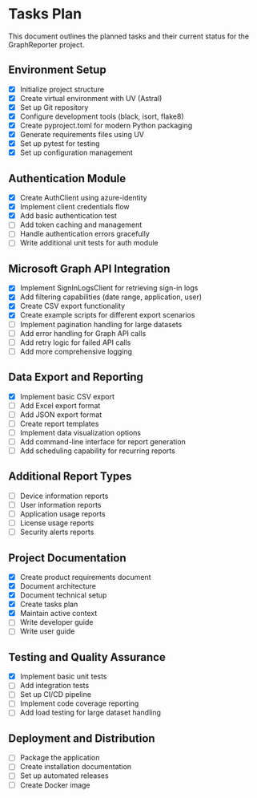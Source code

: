 # Tasks Plan

This document outlines the planned tasks and their current status for the GraphReporter project.

## Environment Setup

- [x] Initialize project structure
- [x] Create virtual environment with UV (Astral)
- [x] Set up Git repository
- [x] Configure development tools (black, isort, flake8)
- [x] Create pyproject.toml for modern Python packaging
- [x] Generate requirements files using UV
- [x] Set up pytest for testing
- [x] Set up configuration management

## Authentication Module

- [x] Create AuthClient using azure-identity
- [x] Implement client credentials flow
- [x] Add basic authentication test
- [ ] Add token caching and management
- [ ] Handle authentication errors gracefully
- [ ] Write additional unit tests for auth module

## Microsoft Graph API Integration

- [x] Implement SignInLogsClient for retrieving sign-in logs
- [x] Add filtering capabilities (date range, application, user)
- [x] Create CSV export functionality
- [x] Create example scripts for different export scenarios
- [ ] Implement pagination handling for large datasets
- [ ] Add error handling for Graph API calls
- [ ] Add retry logic for failed API calls
- [ ] Add more comprehensive logging

## Data Export and Reporting

- [x] Implement basic CSV export
- [ ] Add Excel export format
- [ ] Add JSON export format
- [ ] Create report templates
- [ ] Implement data visualization options
- [ ] Add command-line interface for report generation
- [ ] Add scheduling capability for recurring reports

## Additional Report Types

- [ ] Device information reports
- [ ] User information reports
- [ ] Application usage reports
- [ ] License usage reports
- [ ] Security alerts reports

## Project Documentation

- [x] Create product requirements document
- [x] Document architecture
- [x] Document technical setup
- [x] Create tasks plan
- [x] Maintain active context
- [ ] Write developer guide
- [ ] Write user guide

## Testing and Quality Assurance

- [x] Implement basic unit tests
- [ ] Add integration tests
- [ ] Set up CI/CD pipeline
- [ ] Implement code coverage reporting
- [ ] Add load testing for large dataset handling

## Deployment and Distribution

- [ ] Package the application
- [ ] Create installation documentation
- [ ] Set up automated releases
- [ ] Create Docker image
